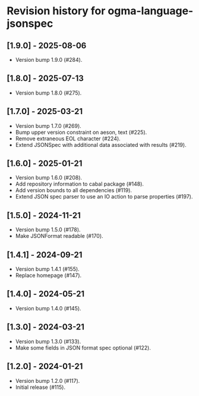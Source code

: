 # Revision history for ogma-language-jsonspec

## [1.9.0] - 2025-08-06

* Version bump 1.9.0 (#284).

## [1.8.0] - 2025-07-13

* Version bump 1.8.0 (#275).

## [1.7.0] - 2025-03-21

* Version bump 1.7.0 (#269).
* Bump upper version constraint on aeson, text (#225).
* Remove extraneous EOL character (#224).
* Extend JSONSpec with additional data associated with results (#219).

## [1.6.0] - 2025-01-21

* Version bump 1.6.0 (#208).
* Add repository information to cabal package (#148).
* Add version bounds to all dependencies (#119).
* Extend JSON spec parser to use an IO action to parse properties (#197).

## [1.5.0] - 2024-11-21

* Version bump 1.5.0 (#178).
* Make JSONFormat readable (#170).

## [1.4.1] - 2024-09-21

* Version bump 1.4.1 (#155).
* Replace homepage (#147).

## [1.4.0] - 2024-05-21

* Version bump 1.4.0 (#145).

## [1.3.0] - 2024-03-21

* Version bump 1.3.0 (#133).
* Make some fields in JSON format spec optional (#122).

## [1.2.0] - 2024-01-21

* Version bump 1.2.0 (#117).
* Initial release (#115).

